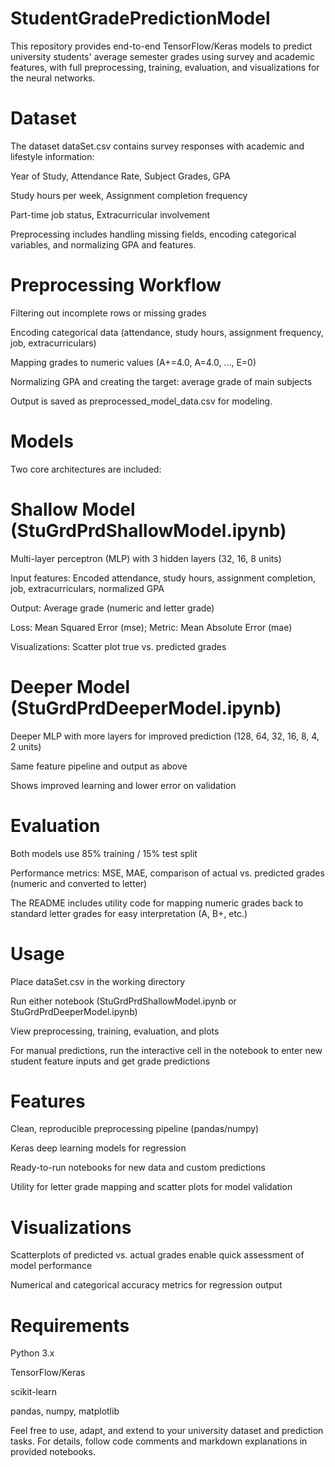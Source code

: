 # StudentGradePredictionModel
This repository provides end-to-end TensorFlow/Keras models to predict university students' average semester grades using survey and academic features, with full preprocessing, training, evaluation, and visualizations for the neural networks.

# Dataset
The dataset dataSet.csv contains survey responses with academic and lifestyle information:

Year of Study, Attendance Rate, Subject Grades, GPA

Study hours per week, Assignment completion frequency

Part-time job status, Extracurricular involvement

Preprocessing includes handling missing fields, encoding categorical variables, and normalizing GPA and features.

# Preprocessing Workflow
Filtering out incomplete rows or missing grades

Encoding categorical data (attendance, study hours, assignment frequency, job, extracurriculars)

Mapping grades to numeric values (A+=4.0, A=4.0, ..., E=0)

Normalizing GPA and creating the target: average grade of main subjects

Output is saved as preprocessed_model_data.csv for modeling.

# Models
Two core architectures are included:

# Shallow Model (StuGrdPrdShallowModel.ipynb)
Multi-layer perceptron (MLP) with 3 hidden layers (32, 16, 8 units)

Input features: Encoded attendance, study hours, assignment completion, job, extracurriculars, normalized GPA

Output: Average grade (numeric and letter grade)

Loss: Mean Squared Error (mse); Metric: Mean Absolute Error (mae)

Visualizations: Scatter plot true vs. predicted grades

# Deeper Model (StuGrdPrdDeeperModel.ipynb)
Deeper MLP with more layers for improved prediction (128, 64, 32, 16, 8, 4, 2 units)

Same feature pipeline and output as above

Shows improved learning and lower error on validation

# Evaluation
Both models use 85% training / 15% test split

Performance metrics: MSE, MAE, comparison of actual vs. predicted grades (numeric and converted to letter)

The README includes utility code for mapping numeric grades back to standard letter grades for easy interpretation (A, B+, etc.)

# Usage
Place dataSet.csv in the working directory

Run either notebook (StuGrdPrdShallowModel.ipynb or StuGrdPrdDeeperModel.ipynb)

View preprocessing, training, evaluation, and plots

For manual predictions, run the interactive cell in the notebook to enter new student feature inputs and get grade predictions

# Features
Clean, reproducible preprocessing pipeline (pandas/numpy)

Keras deep learning models for regression

Ready-to-run notebooks for new data and custom predictions

Utility for letter grade mapping and scatter plots for model validation

# Visualizations
Scatterplots of predicted vs. actual grades enable quick assessment of model performance

Numerical and categorical accuracy metrics for regression output

# Requirements
Python 3.x

TensorFlow/Keras

scikit-learn

pandas, numpy, matplotlib

Feel free to use, adapt, and extend to your university dataset and prediction tasks. For details, follow code comments and markdown explanations in provided notebooks.